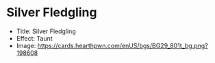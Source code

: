# Silver Fledgling
- Title:  Silver Fledgling
- Effect:  Taunt
- Image:  https://cards.hearthpwn.com/enUS/bgs/BG29_801t_bg.png?198608
